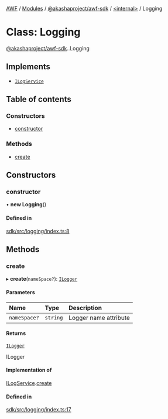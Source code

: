 [AWF](../README.md) / [Modules](../modules.md) / [@akashaproject/awf-sdk](../modules/akashaproject_awf_sdk.md) / [<internal\>](../modules/akashaproject_awf_sdk._internal_.md) / Logging

# Class: Logging

[@akashaproject/awf-sdk](../modules/akashaproject_awf_sdk.md).[<internal>](../modules/akashaproject_awf_sdk._internal_.md).Logging

## Implements

- [`ILogService`](../interfaces/akashaproject_awf_sdk._internal_.ILogService.md)

## Table of contents

### Constructors

- [constructor](akashaproject_awf_sdk._internal_.Logging.md#constructor)

### Methods

- [create](akashaproject_awf_sdk._internal_.Logging.md#create)

## Constructors

### constructor

• **new Logging**()

#### Defined in

[sdk/src/logging/index.ts:8](https://github.com/AKASHAorg/akasha-world-framework/blob/d81a7246/sdk/src/logging/index.ts#L8)

## Methods

### create

▸ **create**(`nameSpace?`): [`ILogger`](../interfaces/akashaproject_awf_sdk._internal_.ILogger.md)

#### Parameters

| Name | Type | Description |
| :------ | :------ | :------ |
| `nameSpace?` | `string` | Logger name attribute |

#### Returns

[`ILogger`](../interfaces/akashaproject_awf_sdk._internal_.ILogger.md)

ILogger

#### Implementation of

[ILogService](../interfaces/akashaproject_awf_sdk._internal_.ILogService.md).[create](../interfaces/akashaproject_awf_sdk._internal_.ILogService.md#create)

#### Defined in

[sdk/src/logging/index.ts:17](https://github.com/AKASHAorg/akasha-world-framework/blob/d81a7246/sdk/src/logging/index.ts#L17)
